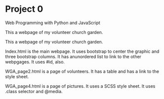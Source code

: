 # Project 0

Web Programming with Python and JavaScript

This a webpage of my volunteer church garden.

This a webpage of my volunteer church garden.

Index.html is the main webpage. It uses bootstrap to center the graphic and three bootstrap columns. It has anunordered list to link to the other webpgages. It uses #id, also.

WGA_page2.html is a page of volunteers.  It has a table and has a link to the style sheet. 

WGA_page4.html is a page of pictures. It uses a SCSS style sheet.  It uses .class selector and @media.  

